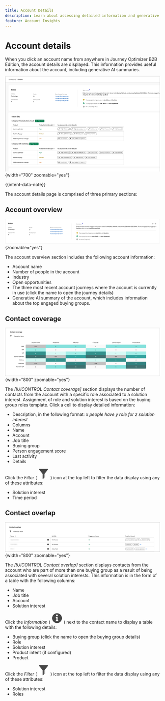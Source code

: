 ```yaml
---
title: Account Details
description: Learn about accessing detailed information and generative AI summaries for accounts in Journey Optimizer B2B Edition. 
feature: Account Insights
---
```

# Account details

When you click an account name from anywhere in Journey Optimizer B2B Edition, the account details are displayed. This information provides useful information about the account, including generative AI summaries.

![Access the account details](./assets/account-details.png){width="700" zoomable="yes"}

{{intent-data-note}}

The account details page is comprised of three primary sections:

## Account overview

![Account overview](./assets/details-page-account-overview.png){zoomable="yes"}

The account overview section includes the following account information:

* Account name
* Number of people in the account
* Industry
* Open opportunities
* The three most recent account journeys where the account is currently in use (click the name to open the journey details)
* Generative AI summary of the account, which includes information about the top engaged buying groups.

## Contact coverage

![Account contact coverage](./assets/details-page-contact-coverage.png){width="800" zoomable="yes"}

The _[!UICONTROL Contact coverage]_ section displays the number of contacts from the account with a specific role associated to a solution interest. Assignment of role and solution interest is based on the buying group roles template. Click a cell to display detailed information:

* Description, in the following format: _x people have y role for z solution interest_
* Columns
* Name
* Account
* Job title
* Buying group
* Person engagement score 
* Last activity
* Details

Click the _Filter_ ( ![Filter icon](../assets/do-not-localize/icon-filter.svg) ) icon at the top left to filter the data display using any of these attributes:

* Solution interest
* Time period

## Contact overlap

![Account contact overlap](./assets/details-page-contact-overlap.png){width="800" zoomable="yes"}

The _[!UICONTROL Contact overlap]_ section displays contacts from the account who are part of more than one buying group as a result of being associated with several solution interests. This information is in the form of a table with the following columns:

* Name
* Job title
* Account
* Solution interest

Click the _Information_ ( ![Information icon](../assets/do-not-localize/icon-info.svg) ) next to the contact name to display a table with the following details:

* Buying group (click the name to open the buying group details)
* Role
* Solution interest
* Product intent (if configured)
* Product

Click the _Filter_ ( ![Filter icon](../assets/do-not-localize/icon-filter.svg) ) icon at the top left to filter the data display using any of these attributes:

* Solution interest
* Roles
